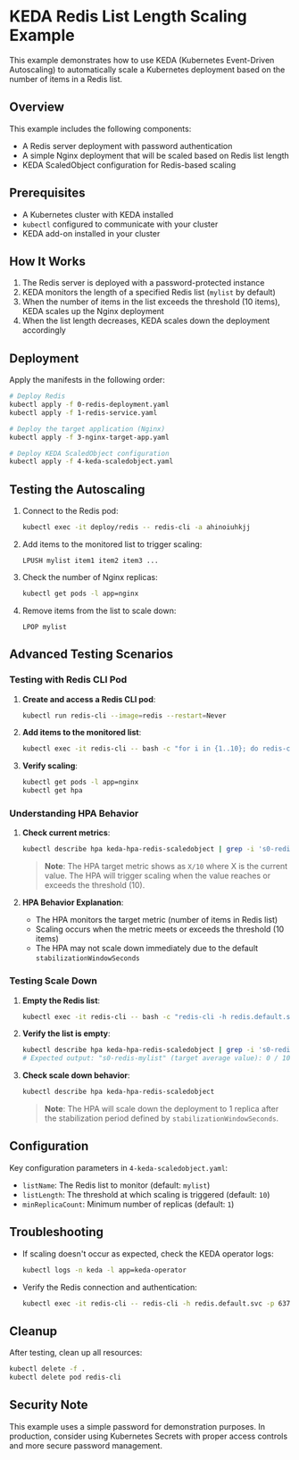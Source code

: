 # KEDA Redis List Length Scaling Example

This example demonstrates how to use KEDA (Kubernetes Event-Driven Autoscaling) to automatically scale a Kubernetes deployment based on the number of items in a Redis list.

## Overview

This example includes the following components:
- A Redis server deployment with password authentication
- A simple Nginx deployment that will be scaled based on Redis list length
- KEDA ScaledObject configuration for Redis-based scaling

## Prerequisites

- A Kubernetes cluster with KEDA installed
- `kubectl` configured to communicate with your cluster
- KEDA add-on installed in your cluster

## How It Works

1. The Redis server is deployed with a password-protected instance
2. KEDA monitors the length of a specified Redis list (`mylist` by default)
3. When the number of items in the list exceeds the threshold (10 items), KEDA scales up the Nginx deployment
4. When the list length decreases, KEDA scales down the deployment accordingly

## Deployment

Apply the manifests in the following order:

```bash
# Deploy Redis
kubectl apply -f 0-redis-deployment.yaml
kubectl apply -f 1-redis-service.yaml

# Deploy the target application (Nginx)
kubectl apply -f 3-nginx-target-app.yaml

# Deploy KEDA ScaledObject configuration
kubectl apply -f 4-keda-scaledobject.yaml
```

## Testing the Autoscaling

1. Connect to the Redis pod:
   ```bash
   kubectl exec -it deploy/redis -- redis-cli -a ahinoiuhkjj
   ```

2. Add items to the monitored list to trigger scaling:
   ```
   LPUSH mylist item1 item2 item3 ...
   ```

3. Check the number of Nginx replicas:
   ```bash
   kubectl get pods -l app=nginx
   ```

4. Remove items from the list to scale down:
   ```
   LPOP mylist
   ```

## Advanced Testing Scenarios

### Testing with Redis CLI Pod

1. **Create and access a Redis CLI pod**:
   ```bash
   kubectl run redis-cli --image=redis --restart=Never
   ```

2. **Add items to the monitored list**:
   ```bash
   kubectl exec -it redis-cli -- bash -c "for i in {1..10}; do redis-cli -h redis.default.svc -p 6379 -a jhbnoiuhkjj RPUSH mylist \"item$i\" 2>/dev/null; done"
   ```

3. **Verify scaling**:
   ```bash
   kubectl get pods -l app=nginx
   kubectl get hpa
   ```

### Understanding HPA Behavior

1. **Check current metrics**:
   ```bash
   kubectl describe hpa keda-hpa-redis-scaledobject | grep -i 's0-redis-mylist'
   ```

   > **Note**: The HPA target metric shows as `X/10` where X is the current value. The HPA will trigger scaling when the value reaches or exceeds the threshold (10).

2. **HPA Behavior Explanation**:
   - The HPA monitors the target metric (number of items in Redis list)
   - Scaling occurs when the metric meets or exceeds the threshold (10 items)
   - The HPA may not scale down immediately due to the default `stabilizationWindowSeconds`

### Testing Scale Down

1. **Empty the Redis list**:
   ```bash
   kubectl exec -it redis-cli -- bash -c "redis-cli -h redis.default.svc -p 6379 -a jhbnoiuhkjj del mylist 2>/dev/null"
   ```

2. **Verify the list is empty**:
   ```bash
   kubectl describe hpa keda-hpa-redis-scaledobject | grep -i 's0-redis-mylist'
   # Expected output: "s0-redis-mylist" (target average value): 0 / 10
   ```

3. **Check scale down behavior**:
   ```bash
   kubectl describe hpa keda-hpa-redis-scaledobject
   ```
   > **Note**: The HPA will scale down the deployment to 1 replica after the stabilization period defined by `stabilizationWindowSeconds`.

## Configuration

Key configuration parameters in `4-keda-scaledobject.yaml`:
- `listName`: The Redis list to monitor (default: `mylist`)
- `listLength`: The threshold at which scaling is triggered (default: `10`)
- `minReplicaCount`: Minimum number of replicas (default: `1`)

## Troubleshooting

- If scaling doesn't occur as expected, check the KEDA operator logs:
  ```bash
  kubectl logs -n keda -l app=keda-operator
  ```

- Verify the Redis connection and authentication:
  ```bash
  kubectl exec -it redis-cli -- redis-cli -h redis.default.svc -p 6379 -a jhbnoiuhkjj PING
  ```

## Cleanup

After testing, clean up all resources:

```bash
kubectl delete -f .
kubectl delete pod redis-cli
```

## Security Note

This example uses a simple password for demonstration purposes. In production, consider using Kubernetes Secrets with proper access controls and more secure password management.
